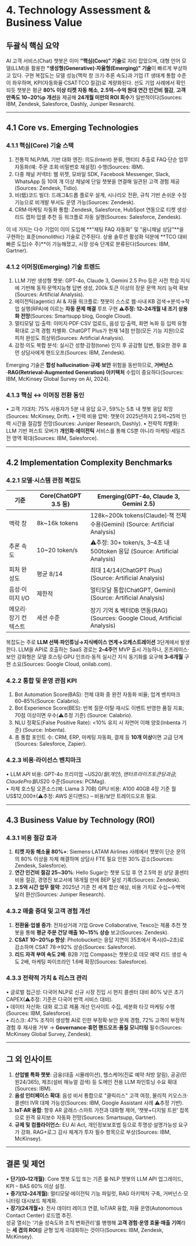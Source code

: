 # 4. Technology Assessment & Business Value

## 두괄식 핵심 요약
AI 고객 서비스(Chat) 챗봇은 이미 **“핵심(Core)” 기술**로 자리 잡았으며, 대형 언어 모델(LLM)을 활용한 **“생성형(Generative)‧자율형(Emerging)” 기술**이 빠르게 부상하고 있다. 구현 복잡도는 모델 성능(맥락 창 크기·추론 속도)과 기업 IT 생태계 통합 수준이 좌우하며, KPI(자동화율·CSAT·TCO 절감)로 계량화된다. 선도 기업 사례에서 확인되듯 챗봇은 평균 **80% 이상 티켓 자동 해소**, **2.5억~수억 원대 연간 인건비 절감**, **고객 만족도 10~20%p 개선**을 제공해 **24개월 미만의 ROI 회수**가 일반적이다(Sources: IBM, Zendesk, Salesforce, Dashly, Juniper Research).

---

## 4.1 Core vs. Emerging Technologies
### 4.1.1 핵심(Core) 기술 스택
1. 전통적 NLP/ML 기반 대화 엔진: 의도(Intent) 분류, 엔티티 추출로 FAQ·단순 업무 자동화(예: 주문 조회·비밀번호 재설정) 수행(Sources: IBM).
2. 다중 채널 커넥터: 웹 위젯, 모바일 SDK, Facebook Messenger, Slack, WhatsApp 등 10여 개 이상 채널에 단일 챗봇을 연결해 일관된 고객 경험 제공(Sources: Zendesk, Tidio).
3. 비(低)코드 빌더: 드래그&드롭 플로우 설계, 시나리오 전환, 규칙 기반 손쉬운 수정 기능으로 비개발 부서도 운영 가능(Sources: Zendesk).
4. CRM·마케팅 자동화 통합: Zendesk, Salesforce, HubSpot 연동으로 티켓 생성·리드 캡처·업셀 추천 등 워크플로 자동 실행(Sources: Salesforce, Zendesk).

이 네 가지는 다수 기업이 이미 도입해 **“채팅 FAQ 자동화” 및 “옴니채널 상담”**을 구현하는 표준(monolithic) 기술로 간주된다. 상용 솔루션 활성화 덕분에 **TCO 대비 빠른 도입(수 주)**이 가능해졌고, 시장 성숙 단계로 분류된다(Sources: IBM, Gartner).

### 4.1.2 이머징(Emerging) 기술 트렌드
1. LLM 기반 생성형 챗봇: GPT-4o, Claude 3, Gemini 2.5 Pro 등은 사전 학습 지식에 기반해 동적·문맥지능형 답변 생성, 200k 토큰 이상의 장문 문맥 처리 능력 확보(Sources: Artificial Analysis).
2. 에이전틱(agentic) AI & 자율 워크플로: 챗봇이 스스로 웹·사내 KB 검색→분석→작업 실행(RPA)에 이르는 **자동 문제 해결** 루프 구현 **⚠️추정: 12–24개월 내 조기 상용화 전망**(Sources: Smartsupp blog, Google Cloud).
3. 멀티모달 입‧출력: 이미지·PDF·CSV 업로드, 음성 입·출력, 화면 녹화 등 입력 유형 확대로 고객 경험 차별화. ChatGPT Plus가 현재 14점 만점(모든 기능 지원)으로 피처 완성도 최상위(Sources: Artificial Analysis).
4. 감정·의도 복합 분석: 실시간 성향·감정(tone) 인지 후 공감형 답변, 필요한 경우 휴먼 상담사에게 핸드오프(Sources: IBM, Zendesk).

Emerging 기술은 **합성 hallucination·규제·보안** 위험을 동반하므로, **거버넌스·RAG(Retrieval-Augmented Generation) 아키텍처** 수립이 중요하다(Sources: IBM, McKinsey Global Survey on AI, 2024).

### 4.1.3 핵심 ↔ 이머징 전환 동인
• 고객 기대치: 75% 사용자가 5분 내 응답 요구, 59%는 5초 내 챗봇 응답 희망(Sources: McKinsey, Drift).
• 인력 비용 압박: 챗봇이 2025년까지 2.5억~25억 인력 시간을 절감할 전망(Sources: Juniper Research, Dashly).
• 전략적 차별화: LLM 기반 퍼스트 모버가 **개인화·에이전틱** 서비스를 통해 CS뿐 아니라 마케팅·세일즈 전 영역 확대(Sources: IBM, Salesforce).

---

## 4.2 Implementation Complexity Benchmarks
### 4.2.1 모델·시스템 관점 복잡도
| 기준 | Core(ChatGPT 3.5 등) | Emerging(GPT-4o, Claude 3, Gemini 2.5) |
|------|---------------------|-------------------------------------------|
| 맥락 창 | 8k~16k tokens | 128k~200k tokens(Claude)·책 전체 수용(Gemini) (Source: Artificial Analysis) |
| 추론 속도 | 10~20 token/s | ⚠️추정: 30+ token/s, 3–4초 내 500token 응답 (Source: Artificial Analysis) |
| 피처 완성도 | 평균 8/14 | 최대 14/14(ChatGPT Plus) (Source: Artificial Analysis) |
| 음성·이미지 I/O | 제한적 | 멀티모달 통합(ChatGPT, Gemini) (Source: Artificial Analysis) |
| 메모리·장기 컨텍스트 | 세션 수준 | 장기 기억 & 벡터DB 연동(RAG) (Sources: Google Cloud, Artificial Analysis) |

복잡도는 주로 **LLM 선택·파인튜닝→지식베이스 연계→오케스트레이션** 3단계에서 발생한다. LLM을 API로 호출하는 SaaS 경로는 **2–4주**면 MVP 출시 가능하나, 온프레미스·보안 강화형은 모델 호스팅·GPU 인프라·동적 실시간 지식 동기화를 요구해 **3–6개월** 구현 소요(Sources: Google Cloud, onilab.com).

### 4.2.2 통합 및 운영 관점 KPI
1. Bot Automation Score(BAS): 전체 대화 중 완전 자동화 비율; 업계 벤치마크 60–85%(Source: Calabrio).
2. Bot Experience Score(BES): 반복 질문·이탈·재시도 이벤트 반영한 품질 지표; 70점 이상이면 우수(⚠️추정 기준) (Source: Calabrio).
3. NLU 정확도(False Positive Rate): <10% 유지 시 자연어 이해 양호(Inbenta 기준) (Source: Inbenta).
4. 총 통합 포인트 수: CRM, ERP, 마케팅 자동화, 결제 등 **10개 이상**이면 고급 단계(Sources: Salesforce, Zapier).

### 4.2.3 비용·라이선스 벤치마크
• LLM API 비용: GPT-4o 프리미엄 ~US$20/월(개인), 엔터프라이즈 토큰당 과금; Claude Pro 월 US$20 수준(Sources: PCMag).  
• 자체 호스팅 오픈소스(예: Llama 3 70B) GPU 비용: A100 40GB 4장 기준 월 US$12,000±(⚠️추정: AWS 온디맨드) – 비용/보안 트레이드오프 필요.

---

## 4.3 Business Value by Technology (ROI)
### 4.3.1 비용 절감 효과
1. **티켓 자동 해소율 80%+**: Siemens·LATAM Airlines 사례에서 챗봇이 단순 문의의 80% 이상을 자체 해결하며 상담사 FTE 필요 인원 30% 감소(Sources: Zendesk, Salesforce).
2. **연간 인건비 절감 25~30%**: Hello Sugar는 챗봇 도입 후 연 2.5억 원 상당 콜센터 비용 절감, 경영진 보고서에 18개월 만에 BEP 달성 기록(Sources: Zendesk).
3. **2.5억 시간 업무 절약**: 2025년 기준 전 세계 합산 예상, 비용 가치로 수십~수백억 달러 환산(Sources: Juniper Research).

### 4.3.2 매출 증대 및 고객 경험 개선
1. **전환율·업셀 증가**: 전자상거래 기업 Grove Collaborative, Tesco는 제품 추천 챗봇을 통해 **평균 주문 건당 매출 10~15% 상승** 보고(Sources: Zendesk).
2. **CSAT 10~20%p 향상**: Photobucket는 응답 지연이 35초에서 즉시(0~2초)로 감소하며 CSAT 78→92% 상승(Sources: Salesforce).
3. **리드 자격 부여 속도 2배**: B2B 기업 Compass는 챗봇으로 데모 예약 리드 생성 속도 2배, 마케팅 파이프라인 1.6배 확장(Sources: Salesforce).

### 4.3.3 전략적 가치 & 리스크 관리
• 글로벌 접근성: 다국어 NLP로 신규 시장 진입 시 현지 콜센터 대비 80% 낮은 초기 CAPEX(⚠️추정: 기준은 다국어 번역 서비스 대비).  
• 데이터 자산화: 대화 로그로 제품 개선 인사이트 수집, 세분화 타깃 마케팅 수행(Sources: IBM, Salesforce).  
• 리스크: 47% 조직이 생성형 AI로 인한 부정확·보안 문제 경험, 72% 고객이 부정적 경험 후 재사용 거부 → **Governance·휴먼 핸드오프·품질 모니터링** 필수(Sources: McKinsey Global Survey, Zendesk).

---

## 그 외 인사이트
1. **산업별 특화 챗봇**: 금융(대출 시뮬레이션), 헬스케어(진료 예약·처방 알림), 공공(민원24/365), 제조(설비 매뉴얼 검색) 등 도메인 전용 LLM 파인튜닝 수요 확대(Sources: IBM).
2. **음성 인터페이스 확대**: 음성 비서 통합으로 "클릭리스" 고객 여정, 물리적 키오스크·콜센터 IVR 대체 가능성(Sources: IBM, Google Assistant 사례 ⚠️추정 기반).  
3. **IoT·AR 융합**: 향후 AR 글래스·스마트 가전과 대화형 제어, ‘챗봇+디지털 트윈’ 접목으로 원격 유지보수 자동화 전망(Sources: Smartsupp, Gartner).
4. **규제 및 컴플라이언스**: EU AI Act, 개인정보보호법 등으로 투명성·설명가능성 요구가 강화. RAG+로그 감사 체계가 투자 필수 항목으로 부상(Sources: IBM, McKinsey).

---

## 결론 및 제언
• **단기(0–12개월)**: Core 챗봇 도입 또는 기존 룰·NLP 챗봇의 LLM API 업그레이드, KPI – BAS 60% 이상 설정.  
• **중기(12–24개월)**: 멀티모달·에이전틱 기능 파일럿, RAG 아키텍처 구축, 거버넌스·모니터링 대시보드 체계화.  
• **장기(24개월+)**: 전사 데이터 레이크 연결, IoT/AR 융합, 자율 운영(Autonomous Contact Center) 로드맵 추진.  
성공 열쇠는 ‘기술 성숙도와 조직 변화관리’를 병행해 **고객 경험·운영 효율·매출 기여**라는 **세 겹의 ROI**를 균형 있게 극대화하는 것이다(Sources: IBM, Zendesk, McKinsey).